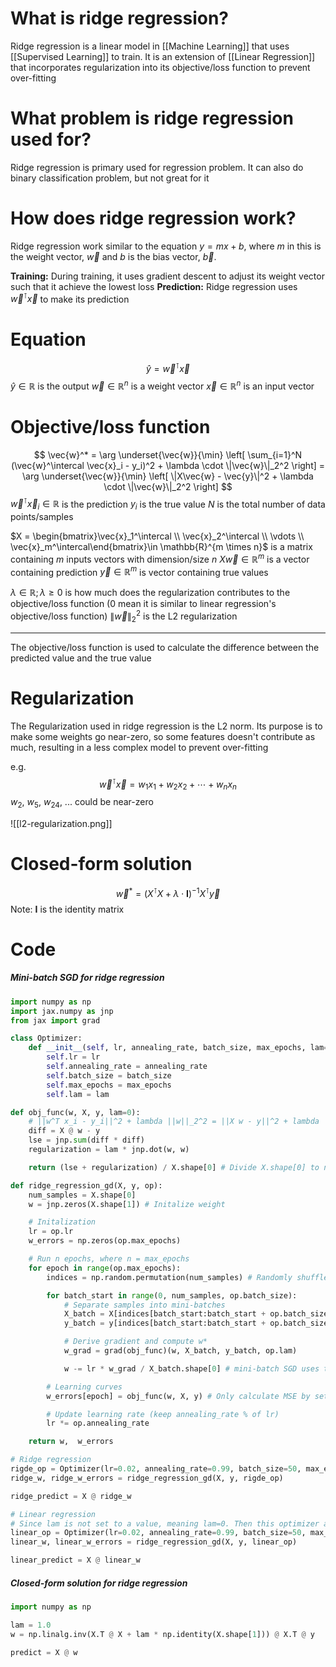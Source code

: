 # What is ridge regression?
Ridge regression is a linear model in [[Machine Learning]] that uses [[Supervised Learning]] to train. It is an extension of [[Linear Regression]] that incorporates regularization into its objective/loss function to prevent over-fitting

# What problem is ridge regression used for?
Ridge regression is primary used for regression problem. It can also do binary classification problem, but not great for it

# How does ridge regression work?
Ridge regression work similar to the equation $y = mx + b$, where $m$ in this is the weight vector, $\vec{w}$ and $b$ is the bias vector, $\vec{b}$.

**Training:**
	 During training, it uses gradient descent to adjust its weight vector such that it achieve the lowest loss
**Prediction:**
	Ridge regression uses $\vec{w}^\intercal \vec{x}$ to make its prediction

# Equation

$$
\hat{y} = \vec{w}^\intercal \vec{x}
$$
$\hat{y} \in \mathbb{R}$ is the output
$\vec{w} \in \mathbb{R}^n$ is a weight vector
$\vec{x} \in \mathbb{R}^n$ is an input vector

# Objective/loss function
$$
\vec{w}^* = \arg \underset{\vec{w}}{\min} \left[ \sum_{i=1}^N (\vec{w}^\intercal \vec{x}_i - y_i)^2 + \lambda \cdot \|\vec{w}\|_2^2 \right] = \arg \underset{\vec{w}}{\min} \left[ \|X\vec{w} - \vec{y}\|^2 + \lambda \cdot \|\vec{w}\|_2^2 \right]
$$
$\vec{w}^\intercal \vec{x}_i \in \mathbb{R}$ is the prediction
$y_i$ is the true value
$N$ is the total number of data points/samples

$X = \begin{bmatrix}\vec{x}_1^\intercal \\ \vec{x}_2^\intercal \\ \vdots \\ \vec{x}_m^\intercal\end{bmatrix}\in \mathbb{R}^{m \times n}$ is a matrix containing $m$ inputs vectors with dimension/size $n$
$X \vec{w} \in \mathbb{R}^m$ is a vector containing prediction
$\vec{y} \in \mathbb{R}^m$ is vector containing true values

$\lambda \in \mathbb{R}; \lambda \ge 0$ is how much does the regularization contributes to the objective/loss function (0 mean it is similar to linear regression's objective/loss function)
$\|\vec{w}\|_2^2$ is the L2 regularization
___
The objective/loss function is used to calculate the difference between the predicted value and the true value

# Regularization
The Regularization used in ridge regression is the L2 norm. Its purpose is to make some weights go near-zero, so some features doesn't contribute as much, resulting in a less complex model to prevent over-fitting

e.g.
$$
\vec{w}^\intercal \vec{x} = w_1 x_1 + w_2 x_2 + \cdots + w_n x_n
$$
$w_2$, $w_5$, $w_{24}$, ... could be near-zero

![[l2-regularization.png]]

# Closed-form solution
$$
\vec{w}^* = (X^\intercal X + \lambda \cdot \mathbf{I})^{-1} X^\intercal \vec{y}
$$
Note: $\mathbf{I}$ is the identity matrix

# Code
##### Mini-batch SGD for ridge regression
```python
import numpy as np
import jax.numpy as jnp
from jax import grad

class Optimizer:
    def __init__(self, lr, annealing_rate, batch_size, max_epochs, lam=0):
        self.lr = lr
        self.annealing_rate = annealing_rate
        self.batch_size = batch_size
        self.max_epochs = max_epochs
        self.lam = lam

def obj_func(w, X, y, lam=0):
    # ||w^T x_i - y_i||^2 + lambda ||w||_2^2 = ||X w - y||^2 + lambda ||w||_2^2, where each vector in X are row vector, x_i^T, and N is the number of samples
    diff = X @ w - y
    lse = jnp.sum(diff * diff)
    regularization = lam * jnp.dot(w, w)

    return (lse + regularization) / X.shape[0] # Divide X.shape[0] to normalize

def ridge_regression_gd(X, y, op):
    num_samples = X.shape[0]
    w = jnp.zeros(X.shape[1]) # Initalize weight

    # Initalization
    lr = op.lr
    w_errors = np.zeros(op.max_epochs)

    # Run n epochs, where n = max_epochs
    for epoch in range(op.max_epochs):
        indices = np.random.permutation(num_samples) # Randomly shuffle data indices

        for batch_start in range(0, num_samples, op.batch_size):
            # Separate samples into mini-batches
            X_batch = X[indices[batch_start:batch_start + op.batch_size]]
            y_batch = y[indices[batch_start:batch_start + op.batch_size]]

            # Derive gradient and compute w*
            w_grad = grad(obj_func)(w, X_batch, y_batch, op.lam)

            w -= lr * w_grad / X_batch.shape[0] # mini-batch SGD uses the average gradient of the mini-batch

        # Learning curves
        w_errors[epoch] = obj_func(w, X, y) # Only calculate MSE by setting lambda to 0

        # Update learning rate (keep annealing_rate % of lr)
        lr *= op.annealing_rate

    return w,  w_errors

# Ridge regression
rigde_op = Optimizer(lr=0.02, annealing_rate=0.99, batch_size=50, max_epochs=20, lam=1) # 0 <= lambda <= posititve infinity
ridge_w, ridge_w_errors = ridge_regression_gd(X, y, rigde_op)

ridge_predict = X @ ridge_w

# Linear regression
# Since lam is not set to a value, meaning lam=0. Then this optimizer acts as a linear regression since the regularization control nothing to the objective function
linear_op = Optimizer(lr=0.02, annealing_rate=0.99, batch_size=50, max_epochs=20)
linear_w, linear_w_errors = ridge_regression_gd(X, y, linear_op)

linear_predict = X @ linear_w
```

##### Closed-form solution for ridge regression
```python
import numpy as np

lam = 1.0
w = np.linalg.inv(X.T @ X + lam * np.identity(X.shape[1])) @ X.T @ y

predict = X @ w
```